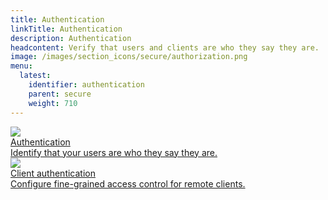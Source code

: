 ```yaml
---
title: Authentication
linkTitle: Authentication
description: Authentication
headcontent: Verify that users and clients are who they say they are.
image: /images/section_icons/secure/authorization.png
menu:
  latest:
    identifier: authentication
    parent: secure
    weight: 710
---
```


<div class="row">
  <div class="col-12 col-md-6 col-lg-12 col-xl-6">
    <a class="section-link icon-offset" href="ysql-authentication/">
      <div class="head">
        <img class="icon" src="/images/section_icons/secure/authentication.png" aria-hidden="true" />
        <div class="title">Authentication</div>
      </div>
      <div class="body">
          Identify that your users are who they say they are.
      </div>
    </a>
  </div>
  <div class="col-12 col-md-6 col-lg-12 col-xl-6">
    <a class="section-link icon-offset" href="client-authentication/">
      <div class="head">
        <img class="icon" src="/images/section_icons/secure/authentication.png" aria-hidden="true" />
        <div class="title">Client authentication</div>
      </div>
      <div class="body">
          Configure fine-grained access control for remote clients.
      </div>
    </a>
  </div>
</div>
